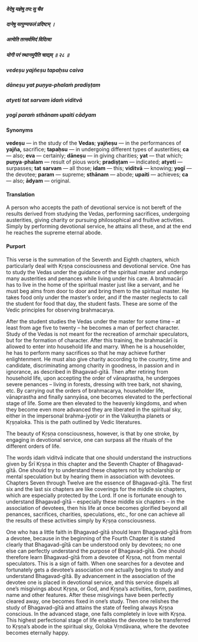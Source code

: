 ##### वेदेषु यज्ञेषु तप:सु चैव
##### दानेषु यत्पुण्यफलं प्रदिष्टम् ।
##### अत्येति तत्सर्वमिदं विदित्वा
##### योगी परं स्थानमुपैति चाद्यम् ॥ २८ ॥

##### vedeṣu yajñeṣu tapaḥsu caiva
##### dāneṣu yat puṇya-phalaṁ pradiṣṭam
##### atyeti tat sarvam idaṁ viditvā
##### yogī paraṁ sthānam upaiti cādyam

#### Synonyms

**vedeṣu** — in the study of the **Vedas**; **yajñeṣu** — in the performances of **yajña,** sacrifice; **tapaḥsu** — in undergoing different types of austerities; **ca** — also; **eva** — certainly; **dāneṣu** — in giving charities; **yat** — that which; **puṇya**-**phalam** — result of pious work; **pradiṣṭam** — indicated; **atyeti** — surpasses; **tat** **sarvam** — all those; **idam** — this; **viditvā** — knowing; **yogī** — the devotee; **param** — supreme; **sthānam** — abode; **upaiti** — achieves; **ca** — also; **ādyam** — original.

#### Translation

A person who accepts the path of devotional service is not bereft of the results derived from studying the Vedas, performing sacrifices, undergoing austerities, giving charity or pursuing philosophical and fruitive activities. Simply by performing devotional service, he attains all these, and at the end he reaches the supreme eternal abode.

#### Purport

This verse is the summation of the Seventh and Eighth chapters, which particularly deal with Kṛṣṇa consciousness and devotional service. One has to study the Vedas under the guidance of the spiritual master and undergo many austerities and penances while living under his care. A brahmacārī has to live in the home of the spiritual master just like a servant, and he must beg alms from door to door and bring them to the spiritual master. He takes food only under the master’s order, and if the master neglects to call the student for food that day, the student fasts. These are some of the Vedic principles for observing brahmacarya.

After the student studies the Vedas under the master for some time – at least from age five to twenty – he becomes a man of perfect character. Study of the Vedas is not meant for the recreation of armchair speculators, but for the formation of character. After this training, the brahmacārī is allowed to enter into household life and marry. When he is a householder, he has to perform many sacrifices so that he may achieve further enlightenment. He must also give charity according to the country, time and candidate, discriminating among charity in goodness, in passion and in ignorance, as described in Bhagavad-gītā. Then after retiring from household life, upon accepting the order of vānaprastha, he undergoes severe penances – living in forests, dressing with tree bark, not shaving, etc. By carrying out the orders of brahmacarya, householder life, vānaprastha and finally sannyāsa, one becomes elevated to the perfectional stage of life. Some are then elevated to the heavenly kingdoms, and when they become even more advanced they are liberated in the spiritual sky, either in the impersonal brahma-jyotir or in the Vaikuṇṭha planets or Kṛṣṇaloka. This is the path outlined by Vedic literatures.

The beauty of Kṛṣṇa consciousness, however, is that by one stroke, by engaging in devotional service, one can surpass all the rituals of the different orders of life.

The words idaṁ viditvā indicate that one should understand the instructions given by Śrī Kṛṣṇa in this chapter and the Seventh Chapter of Bhagavad-gītā. One should try to understand these chapters not by scholarship or mental speculation but by hearing them in association with devotees. Chapters Seven through Twelve are the essence of Bhagavad-gītā. The first six and the last six chapters are like coverings for the middle six chapters, which are especially protected by the Lord. If one is fortunate enough to understand Bhagavad-gītā – especially these middle six chapters – in the association of devotees, then his life at once becomes glorified beyond all penances, sacrifices, charities, speculations, etc., for one can achieve all the results of these activities simply by Kṛṣṇa consciousness.

One who has a little faith in Bhagavad-gītā should learn Bhagavad-gītā from a devotee, because in the beginning of the Fourth Chapter it is stated clearly that Bhagavad-gītā can be understood only by devotees; no one else can perfectly understand the purpose of Bhagavad-gītā. One should therefore learn Bhagavad-gītā from a devotee of Kṛṣṇa, not from mental speculators. This is a sign of faith. When one searches for a devotee and fortunately gets a devotee’s association one actually begins to study and understand Bhagavad-gītā. By advancement in the association of the devotee one is placed in devotional service, and this service dispels all one’s misgivings about Kṛṣṇa, or God, and Kṛṣṇa’s activities, form, pastimes, name and other features. After these misgivings have been perfectly cleared away, one becomes fixed in one’s study. Then one relishes the study of Bhagavad-gītā and attains the state of feeling always Kṛṣṇa conscious. In the advanced stage, one falls completely in love with Kṛṣṇa. This highest perfectional stage of life enables the devotee to be transferred to Kṛṣṇa’s abode in the spiritual sky, Goloka Vṛndāvana, where the devotee becomes eternally happy.